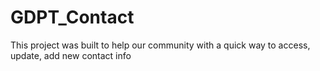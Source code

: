 # GDPT_Contact
This project was built to help our community with a quick way to access, update, add new contact info
